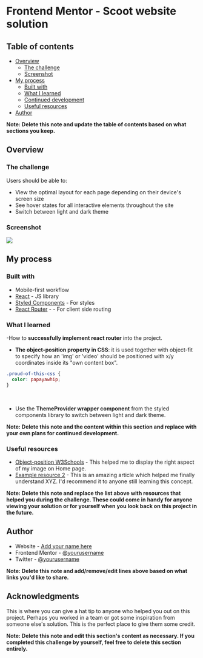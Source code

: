 # Frontend Mentor - Scoot website solution

## Table of contents

- [Overview](#overview)
  - [The challenge](#the-challenge)
  - [Screenshot](#screenshot)
- [My process](#my-process)
  - [Built with](#built-with)
  - [What I learned](#what-i-learned)
  - [Continued development](#continued-development)
  - [Useful resources](#useful-resources)
- [Author](#author)

**Note: Delete this note and update the table of contents based on what sections you keep.**

## Overview

### The challenge

Users should be able to:

- View the optimal layout for each page depending on their device's screen size
- See hover states for all interactive elements throughout the site
- Switch between light and dark theme

### Screenshot

![](./screenshot.jpg)

## My process

### Built with

- Mobile-first workflow
- [React](https://reactjs.org/) - JS library
- [Styled Components](https://styled-components.com/) - For styles
- [React Router](https://reactrouter.com/en/main) - - For client side routing

### What I learned

-How to **successfully implement react router** into the project.
<br />

- **The object-position property in CSS**: it is used together with object-fit to specify how an 'img' or 'video' should be positioned with x/y coordinates inside its "own content box".

```css
.proud-of-this-css {
  color: papayawhip;
}
```

<br/>

- Use the **ThemeProvider wrapper component** from the styled components library to switch between light and dark theme.

**Note: Delete this note and the content within this section and replace with your own plans for continued development.**

### Useful resources

- [Object-position W3Schools](https://www.w3schools.com/cssref/css3_pr_object-position.php) - This helped me to display the right aspect of my image on Home page.
- [Example resource 2](https://www.example.com) - This is an amazing article which helped me finally understand XYZ. I'd recommend it to anyone still learning this concept.

**Note: Delete this note and replace the list above with resources that helped you during the challenge. These could come in handy for anyone viewing your solution or for yourself when you look back on this project in the future.**

## Author

- Website - [Add your name here](https://www.your-site.com)
- Frontend Mentor - [@yourusername](https://www.frontendmentor.io/profile/yourusername)
- Twitter - [@yourusername](https://www.twitter.com/yourusername)

**Note: Delete this note and add/remove/edit lines above based on what links you'd like to share.**

## Acknowledgments

This is where you can give a hat tip to anyone who helped you out on this project. Perhaps you worked in a team or got some inspiration from someone else's solution. This is the perfect place to give them some credit.

**Note: Delete this note and edit this section's content as necessary. If you completed this challenge by yourself, feel free to delete this section entirely.**
